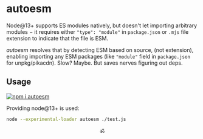 # autoesm

Node@13+ supports ES modules natively, but doesn't let importing arbitrary modules − it requires either `"type": "module"` in `package.json` or `.mjs` file extension to indicate that the file is ESM.

_autoesm_ resolves that by detecting ESM based on source, (not extension), enabling importing any ESM packages (like  `"module"` field in `package.json` for unpkg/pikacdn). Slow? Maybe. But saves nerves figuring out deps.

## Usage

[![npm i autoesm](https://nodei.co/npm/autoesm.png?mini=true)](https://npmjs.org/package/autoesm/)

Providing node@13+ is used:

```sh
node --experimental-loader autoesm ./test.js
```

<p align="center">ॐ</p>
